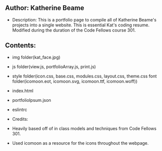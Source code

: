 ## Author: Katherine Beame
* Description: This is a portfolio page to compile all of Katherine Beame's projects into a single website.
This is essential Kat's coding resume. Modified during the duration of the Code Fellows course 301.

## Contents:
* img folder(kat_face.jpg)

* js folder(view.js, portfolioArray.js, print.js)

* style folder(icon.css, base.css, modules.css, layout.css, theme.css font folder(icomoon.eot, icomoon.svg, icomoon.ttf, icomoon.woff))

* index.html

* portfolioIpsum.json

* eslintrc

* Credits:
* Heavily based off of in class models and techniques from Code Fellows 301.
* Used icomoon as a resource for the icons throughout the webpage.
